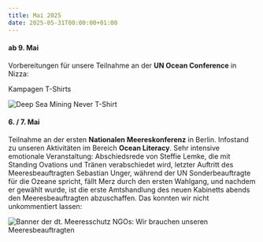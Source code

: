 ```yaml
---
title: Mai 2025
date: 2025-05-31T00:00:00+01:00
---
```

#### ab 9. Mai

Vorbereitungen für unsere Teilnahme an der **UN Ocean Conference** in Nizza:

Kampagen T-Shirts

![Deep Sea Mining Never T-Shirt](https://res.cloudinary.com/deepwave-org/deepwave.org/1000075025_rf1b6o.jpg)

#### **6\. / 7. Mai**

Teilnahme an der ersten **Nationalen Meereskonferenz** in Berlin. Infostand zu unseren Aktivitäten im Bereich **Ocean Literacy**. Sehr intensive emotionale Veranstaltung: Abschiedsrede von Steffie Lemke, die mit Standing Ovations und Tränen verabschiedet wird, letzter Auftritt des Meeresbeauftragten Sebastian Unger, während der UN Sonderbeauftragte für die Ozeane spricht, fällt Merz durch den ersten Wahlgang, und nachdem er gewählt wurde, ist die erste Amtshandlung des neuen Kabinetts abends den Meeresbeauftragten abzuschaffen. Das konnten wir nicht unkommentiert lassen:

![Banner der dt.  Meeresschutz NGOs: Wir brauchen unseren Meeresbeauftragten](https://res.cloudinary.com/deepwave-org/deepwave.org/1000071509_daeagg.jpg)